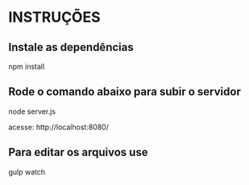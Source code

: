 # INSTRUÇÕES

## Instale as dependências
npm install


## Rode o comando abaixo para subir o servidor
node server.js

acesse: http://localhost:8080/


## Para editar os arquivos use
gulp watch
